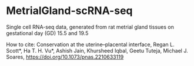 # MetrialGland-scRNA-seq
 Single cell RNA-seq data, generated from rat metrial gland tissues on gestational day (GD) 15.5 and 19.5

How to cite: Conservation at the uterine–placental interface, Regan L. Scott*, Ha T. H. Vu*, Ashish Jain,  Khursheed Iqbal, Geetu Tuteja, Michael J. Soares, https://doi.org/10.1073/pnas.2210633119
